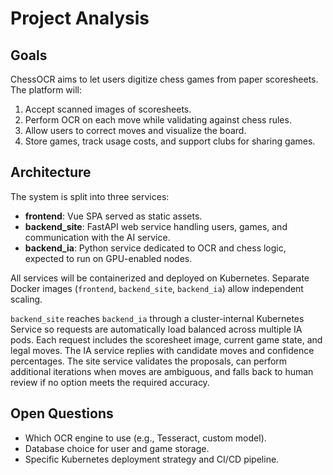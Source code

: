 # Project Analysis

## Goals

ChessOCR aims to let users digitize chess games from paper scoresheets. The platform will:

1. Accept scanned images of scoresheets.
2. Perform OCR on each move while validating against chess rules.
3. Allow users to correct moves and visualize the board.
4. Store games, track usage costs, and support clubs for sharing games.

## Architecture

The system is split into three services:

- **frontend**: Vue SPA served as static assets.
- **backend_site**: FastAPI web service handling users, games, and communication with the AI service.
- **backend_ia**: Python service dedicated to OCR and chess logic, expected to run on GPU-enabled nodes.

All services will be containerized and deployed on Kubernetes. Separate Docker images (`frontend`, `backend_site`, `backend_ia`) allow independent scaling.

`backend_site` reaches `backend_ia` through a cluster-internal Kubernetes Service so
requests are automatically load balanced across multiple IA pods. Each request
includes the scoresheet image, current game state, and legal moves. The IA
service replies with candidate moves and confidence percentages. The site
service validates the proposals, can perform additional iterations when moves
are ambiguous, and falls back to human review if no option meets the required
accuracy.

## Open Questions

- Which OCR engine to use (e.g., Tesseract, custom model).
- Database choice for user and game storage.
- Specific Kubernetes deployment strategy and CI/CD pipeline.

